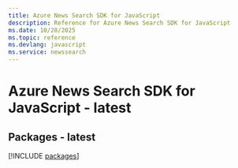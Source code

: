 ```yaml
---
title: Azure News Search SDK for JavaScript
description: Reference for Azure News Search SDK for JavaScript
ms.date: 10/28/2025
ms.topic: reference
ms.devlang: javascript
ms.service: newssearch
---
```

# Azure News Search SDK for JavaScript - latest
## Packages - latest
[!INCLUDE [packages](news-search-index.md)]